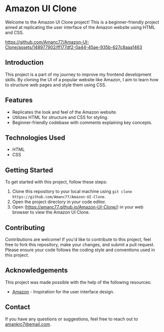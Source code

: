 
# Amazon UI Clone
Welcome to the Amazon UI Clone project! This is a beginner-friendly project aimed at replicating the user interface of the Amazon website using HTML and CSS.

https://github.com/Amanc77/Amazon-UI-Clone/assets/148977902/ff177df2-0a44-45ae-935b-627c8aaa1463


## Introduction

This project is a part of my journey to improve my frontend development skills. By cloning the UI of a popular website like Amazon, I aim to learn how to structure web pages and style them using CSS.

## Features

- Replicates the look and feel of the Amazon website.
- Utilizes HTML for structure and CSS for styling.
- Beginner-friendly codebase with comments explaining key concepts.

## Technologies Used

- HTML
- CSS

## Getting Started

To get started with this project, follow these steps:

1. Clone this repository to your local machine using `git clone https://github.com/Amanc77/Amazon-UI-Clone`.
2. Open the project directory in your code editor.
3. Open (https://amanc77.github.io/Amazon-UI-Clone/) in your web browser to view the Amazon UI Clone.

## Contributing

Contributions are welcome! If you'd like to contribute to this project, feel free to fork this repository, make your changes, and submit a pull request. Please ensure your code follows the coding style and conventions used in this project.

## Acknowledgements

This project was made possible with the help of the following resources:

- [Amazon](https://www.amazon.com) - Inspiration for the user interface design.


## Contact

If you have any questions or suggestions, feel free to reach out to [amankrc7@email.com](mailto:amankrc7@gmail.com).

